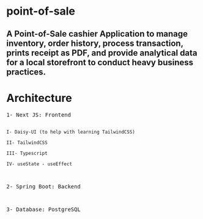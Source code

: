 # point-of-sale

<h2>
A Point-of-Sale cashier Application to manage inventory, order history, process transaction, prints receipt as PDF, and provide analytical data for a local storefront to conduct heavy business practices.</h2>

<h1>Architecture</h1>
<pre>
1- Next JS: Frontend

    I- Daisy-UI (to help with learning TailwindCSS)

    II- TailwindCSS

    III- Typescript

    IV- useState - useEffect

2- Spring Boot: Backend

3- Database: PostgreSQL
</pre>